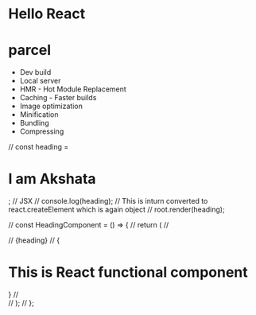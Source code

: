# Hello React

# parcel 
 - Dev build
 - Local server
 - HMR - Hot Module Replacement
 - Caching - Faster builds
 - Image optimization
 - Minification
 - Bundling
 - Compressing


// const heading = <h1 className="head">I am Akshata</h1>; // JSX
// console.log(heading); // This is inturn converted to react.createElement which is again object
// root.render(heading);

// const HeadingComponent = () => {
//   return (
//     <div id="container">
//       {heading}
//       {<h1> This is React functional component</h1>}
//     </div>
//   );
// };
 